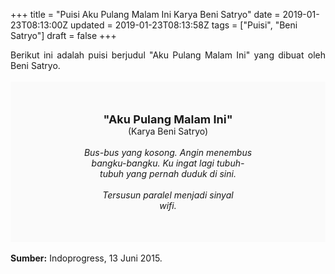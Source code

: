 +++
title = "Puisi Aku Pulang Malam Ini Karya Beni Satryo"
date = 2019-01-23T08:13:00Z
updated = 2019-01-23T08:13:58Z
tags = ["Puisi", "Beni Satryo"]
draft = false
+++

<div dir="ltr" style="text-align: left;" trbidi="on"><div dir="ltr" style="text-align: left;" trbidi="on"><div dir="ltr" style="text-align: left;" trbidi="on"><div style="text-align: justify;">Berikut ini adalah puisi berjudul "Aku Pulang Malam Ini" yang dibuat oleh Beni Satryo.</div><br /><div style="background: #FAFAFA; font-size: 14px; height: auto; margin: 0 auto; padding: 50px; text-align: center; width: auto;"><span style="font-size: 18px;"><b>"Aku Pulang Malam Ini"</b></span><br />(Karya Beni Satryo)<br /><br /><i>Bus-bus yang kosong. Angin menembus<br />bangku-bangku. Ku ingat lagi tubuh-<br />tubuh yang pernah duduk di sini.<br /><br />Tersusun paralel menjadi sinyal<br />wifi.</i><b> </b></div></div></div><br /><div style="text-align: justify;"><b>Sumber:</b> Indoprogress, 13 Juni 2015.</div></div>
